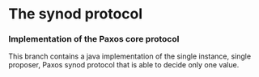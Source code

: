 # The synod protocol

### Implementation of the Paxos core protocol

This branch contains a java implementation of the single instance, single proposer, Paxos synod protocol that is able to decide only one value.
